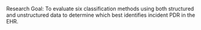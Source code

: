 Research Goal: To evaluate six classification methods using both structured and unstructured data to determine which best identifies incident PDR in the EHR.
